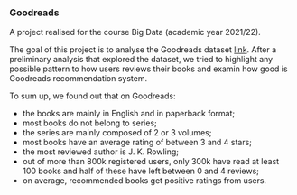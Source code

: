 ### Goodreads

A project realised for the course Big Data (academic year 2021/22).

The goal of this project is to analyse the Goodreads dataset [link](https://sites.google.com/eng.ucsd.edu/ucsdbookgraph). After a preliminary analysis that explored the dataset, we tried to highlight any possible pattern to how users reviews their books and examin how good is Goodreads recommendation system.

To sum up, we found out that on Goodreads:

- the books are mainly in English and in paperback format;
- most books do not belong to series;
- the series are mainly composed of 2 or 3 volumes;
- most books have an average rating of between 3 and 4 stars;
- the most reviewed author is J. K. Rowling;
- out of more than 800k registered users, only 300k have read at least 100 books and half of these have left between 0 and 4 reviews;
- on average, recommended books get positive ratings from users.
